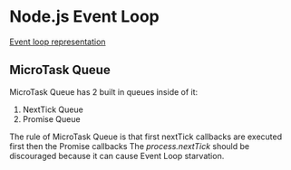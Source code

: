 # Node.js Event Loop

[Event loop representation](/assets/event-loop-representation.png)

## MicroTask Queue

MicroTask Queue has 2 built in queues inside of it:

1. NextTick Queue
2. Promise Queue

The rule of MicroTask Queue is that first nextTick callbacks are executed first then the Promise callbacks
The _process.nextTick_ should be discouraged because it can cause Event Loop starvation.
